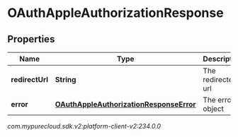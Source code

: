 # OAuthAppleAuthorizationResponse


## Properties

| Name | Type | Description | Notes |
| ------------ | ------------- | ------------- | ------------- |
| **redirectUrl** | **String** | The redirected url |  |
| **error** | [**OAuthAppleAuthorizationResponseError**](OAuthAppleAuthorizationResponseError) | The error object |  [optional] |




_com.mypurecloud.sdk.v2:platform-client-v2:234.0.0_
